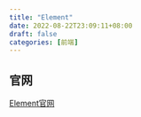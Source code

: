 ```yaml
---
title: "Element"
date: 2022-08-22T23:09:11+08:00
draft: false
categories: [前端]
---
```


## 官网

[Element官网](https://element.eleme.cn/#/zh-CN/component/installation)

